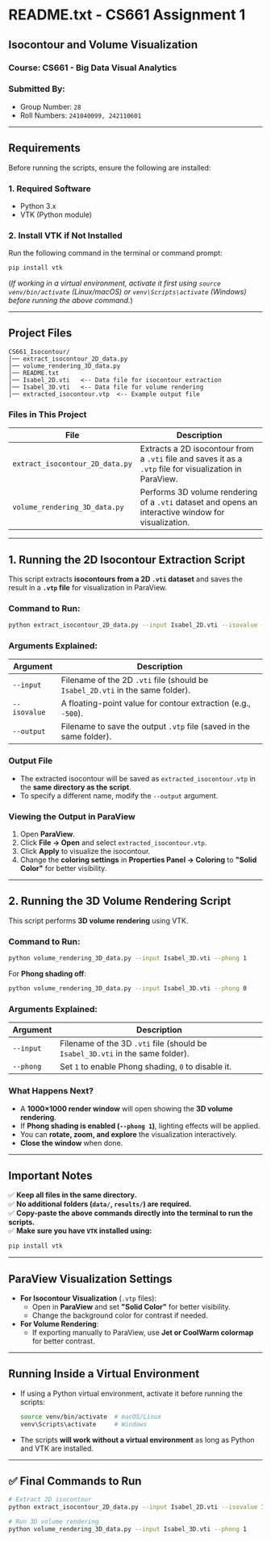 # README.txt - CS661 Assignment 1  
## Isocontour and Volume Visualization  
### Course: CS661 - Big Data Visual Analytics  
### Submitted By:  
- Group Number: `28`  
- Roll Numbers: `241040099, 242110601`  

---

## Requirements  
Before running the scripts, ensure the following are installed:  

### 1. Required Software
- Python 3.x  
- VTK (Python module)  

### 2. Install VTK if Not Installed
Run the following command in the terminal or command prompt:  
```bash
pip install vtk
```
(*If working in a virtual environment, activate it first using `source venv/bin/activate` (Linux/macOS) or `venv\Scripts\activate` (Windows) before running the above command.*)  

---

## Project Files
```
CS661_Isocontour/
│── extract_isocontour_2D_data.py
│── volume_rendering_3D_data.py
│── README.txt
│── Isabel_2D.vti   <-- Data file for isocontour extraction
│── Isabel_3D.vti   <-- Data file for volume rendering
│── extracted_isocontour.vtp  <-- Example output file
```

### Files in This Project
| File | Description |
|------|-------------|
| `extract_isocontour_2D_data.py` | Extracts a 2D isocontour from a `.vti` file and saves it as a `.vtp` file for visualization in ParaView. |
| `volume_rendering_3D_data.py` | Performs 3D volume rendering of a `.vti` dataset and opens an interactive window for visualization. |

---

## 1. Running the 2D Isocontour Extraction Script  
This script extracts **isocontours from a 2D `.vti` dataset** and saves the result in a **`.vtp` file** for visualization in ParaView.

### Command to Run:
```bash
python extract_isocontour_2D_data.py --input Isabel_2D.vti --isovalue -500 --output extracted_isocontour.vtp
```

### Arguments Explained:
| Argument | Description |
|----------|-------------|
| `--input` | Filename of the 2D `.vti` file (should be `Isabel_2D.vti` in the same folder). |
| `--isovalue` | A floating-point value for contour extraction (e.g., `-500`). |
| `--output` | Filename to save the output `.vtp` file (saved in the same folder). |

### Output File
- The extracted isocontour will be saved as `extracted_isocontour.vtp` in the **same directory as the script**.
- To specify a different name, modify the `--output` argument.

### Viewing the Output in ParaView
1. Open **ParaView**.
2. Click **File → Open** and select `extracted_isocontour.vtp`.
3. Click **Apply** to visualize the isocontour.
4. Change the **coloring settings** in **Properties Panel → Coloring** to **"Solid Color"** for better visibility.

---

## 2. Running the 3D Volume Rendering Script  
This script performs **3D volume rendering** using VTK.

### Command to Run:
```bash
python volume_rendering_3D_data.py --input Isabel_3D.vti --phong 1
```
For **Phong shading off**:
```bash
python volume_rendering_3D_data.py --input Isabel_3D.vti --phong 0
```

### Arguments Explained:
| Argument | Description |
|----------|-------------|
| `--input` | Filename of the 3D `.vti` file (should be `Isabel_3D.vti` in the same folder). |
| `--phong` | Set `1` to enable Phong shading, `0` to disable it. |

### What Happens Next?
- A **1000×1000 render window** will open showing the **3D volume rendering**.
- If **Phong shading is enabled (`--phong 1`)**, lighting effects will be applied.
- You can **rotate, zoom, and explore** the visualization interactively.
- **Close the window** when done.

---

## Important Notes
✅ **Keep all files in the same directory.**  
✅ **No additional folders (`data/`, `results/`) are required.**  
✅ **Copy-paste the above commands directly into the terminal to run the scripts.**  
✅ **Make sure you have `VTK` installed using:**
```bash
pip install vtk
```

---

## ParaView Visualization Settings
- **For Isocontour Visualization** (`.vtp` files):
  - Open in **ParaView** and set **"Solid Color"** for better visibility.
  - Change the background color for contrast if needed.
- **For Volume Rendering**:
  - If exporting manually to ParaView, use **Jet or CoolWarm colormap** for better contrast.

---

## Running Inside a Virtual Environment
- If using a Python virtual environment, activate it before running the scripts:
  ```bash
  source venv/bin/activate  # macOS/Linux
  venv\Scripts\activate     # Windows
  ```
- The scripts **will work without a virtual environment** as long as Python and VTK are installed.

---

## ✅ Final Commands to Run
```bash
# Extract 2D isocontour
python extract_isocontour_2D_data.py --input Isabel_2D.vti --isovalue 100 --output extracted_isocontour.vtp

# Run 3D volume rendering
python volume_rendering_3D_data.py --input Isabel_3D.vti --phong 1
```